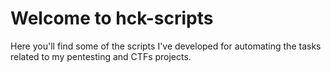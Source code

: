 # Welcome to hck-scripts

Here you'll find some of the scripts I've developed for automating the 
tasks related to my pentesting and CTFs projects. 
